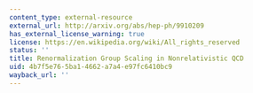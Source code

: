 ```yaml
---
content_type: external-resource
external_url: http://arxiv.org/abs/hep-ph/9910209
has_external_license_warning: true
license: https://en.wikipedia.org/wiki/All_rights_reserved
status: ''
title: Renormalization Group Scaling in Nonrelativistic QCD
uid: 4b7f5e76-5ba1-4662-a7a4-e97fc6410bc9
wayback_url: ''
---
```

